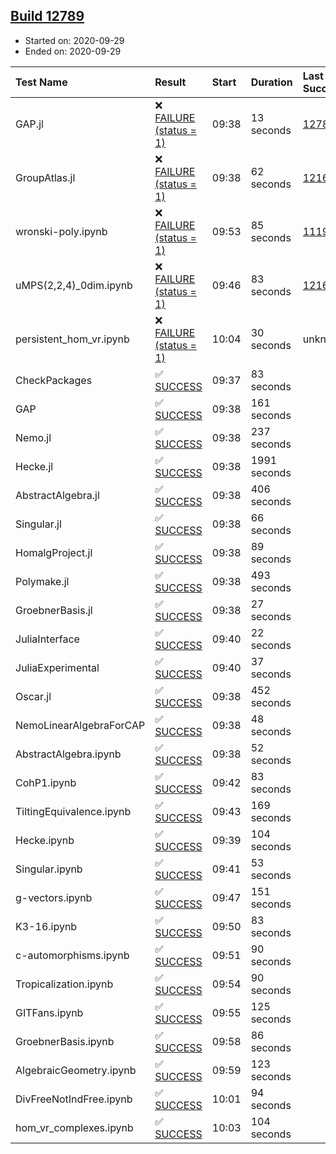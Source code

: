 ## [Build 12789](https://oscarci.mathematik.uni-kl.de/job/oscar/12789/)

* Started on: 2020-09-29
* Ended on: 2020-09-29

| Test Name    | Result | Start | Duration | Last Success | First Failure |
|:-------------|:-------|:------|:---------|:-------------|:--------------|
| GAP.jl | ❌ [FAILURE (status = 1)](https://oscarci.mathematik.uni-kl.de/job/oscar/12789/artifact/logs/build-12789/GAP.jl.log) | 09:38 | 13 seconds | [12788](https://oscarci.mathematik.uni-kl.de/job/oscar/12788/) | [12789](https://oscarci.mathematik.uni-kl.de/job/oscar/12789/) |
| GroupAtlas.jl | ❌ [FAILURE (status = 1)](https://oscarci.mathematik.uni-kl.de/job/oscar/12789/artifact/logs/build-12789/GroupAtlas.jl.log) | 09:38 | 62 seconds | [12167](https://oscarci.mathematik.uni-kl.de/job/oscar/12167/) | [12168](https://oscarci.mathematik.uni-kl.de/job/oscar/12168/) |
| wronski-poly.ipynb | ❌ [FAILURE (status = 1)](https://oscarci.mathematik.uni-kl.de/job/oscar/12789/artifact/logs/build-12789/wronski-poly.ipynb.log) | 09:53 | 85 seconds | [11192](https://oscarci.mathematik.uni-kl.de/job/oscar/11192/) | [11193](https://oscarci.mathematik.uni-kl.de/job/oscar/11193/) |
| uMPS(2,2,4)_0dim.ipynb | ❌ [FAILURE (status = 1)](https://oscarci.mathematik.uni-kl.de/job/oscar/12789/artifact/logs/build-12789/uMPS-2-2-4-_0dim.ipynb.log) | 09:46 | 83 seconds | [12167](https://oscarci.mathematik.uni-kl.de/job/oscar/12167/) | [12168](https://oscarci.mathematik.uni-kl.de/job/oscar/12168/) |
| persistent_hom_vr.ipynb | ❌ [FAILURE (status = 1)](https://oscarci.mathematik.uni-kl.de/job/oscar/12789/artifact/logs/build-12789/persistent_hom_vr.ipynb.log) | 10:04 | 30 seconds | unknown | unknown |
| CheckPackages | ✅ [SUCCESS](https://oscarci.mathematik.uni-kl.de/job/oscar/12789/artifact/logs/build-12789/CheckPackages.log) | 09:37 | 83 seconds |  |  |
| GAP | ✅ [SUCCESS](https://oscarci.mathematik.uni-kl.de/job/oscar/12789/artifact/logs/build-12789/GAP.log) | 09:38 | 161 seconds |  |  |
| Nemo.jl | ✅ [SUCCESS](https://oscarci.mathematik.uni-kl.de/job/oscar/12789/artifact/logs/build-12789/Nemo.jl.log) | 09:38 | 237 seconds |  |  |
| Hecke.jl | ✅ [SUCCESS](https://oscarci.mathematik.uni-kl.de/job/oscar/12789/artifact/logs/build-12789/Hecke.jl.log) | 09:38 | 1991 seconds |  |  |
| AbstractAlgebra.jl | ✅ [SUCCESS](https://oscarci.mathematik.uni-kl.de/job/oscar/12789/artifact/logs/build-12789/AbstractAlgebra.jl.log) | 09:38 | 406 seconds |  |  |
| Singular.jl | ✅ [SUCCESS](https://oscarci.mathematik.uni-kl.de/job/oscar/12789/artifact/logs/build-12789/Singular.jl.log) | 09:38 | 66 seconds |  |  |
| HomalgProject.jl | ✅ [SUCCESS](https://oscarci.mathematik.uni-kl.de/job/oscar/12789/artifact/logs/build-12789/HomalgProject.jl.log) | 09:38 | 89 seconds |  |  |
| Polymake.jl | ✅ [SUCCESS](https://oscarci.mathematik.uni-kl.de/job/oscar/12789/artifact/logs/build-12789/Polymake.jl.log) | 09:38 | 493 seconds |  |  |
| GroebnerBasis.jl | ✅ [SUCCESS](https://oscarci.mathematik.uni-kl.de/job/oscar/12789/artifact/logs/build-12789/GroebnerBasis.jl.log) | 09:38 | 27 seconds |  |  |
| JuliaInterface | ✅ [SUCCESS](https://oscarci.mathematik.uni-kl.de/job/oscar/12789/artifact/logs/build-12789/JuliaInterface.log) | 09:40 | 22 seconds |  |  |
| JuliaExperimental | ✅ [SUCCESS](https://oscarci.mathematik.uni-kl.de/job/oscar/12789/artifact/logs/build-12789/JuliaExperimental.log) | 09:40 | 37 seconds |  |  |
| Oscar.jl | ✅ [SUCCESS](https://oscarci.mathematik.uni-kl.de/job/oscar/12789/artifact/logs/build-12789/Oscar.jl.log) | 09:38 | 452 seconds |  |  |
| NemoLinearAlgebraForCAP | ✅ [SUCCESS](https://oscarci.mathematik.uni-kl.de/job/oscar/12789/artifact/logs/build-12789/NemoLinearAlgebraForCAP.log) | 09:38 | 48 seconds |  |  |
| AbstractAlgebra.ipynb | ✅ [SUCCESS](https://oscarci.mathematik.uni-kl.de/job/oscar/12789/artifact/logs/build-12789/AbstractAlgebra.ipynb.log) | 09:38 | 52 seconds |  |  |
| CohP1.ipynb | ✅ [SUCCESS](https://oscarci.mathematik.uni-kl.de/job/oscar/12789/artifact/logs/build-12789/CohP1.ipynb.log) | 09:42 | 83 seconds |  |  |
| TiltingEquivalence.ipynb | ✅ [SUCCESS](https://oscarci.mathematik.uni-kl.de/job/oscar/12789/artifact/logs/build-12789/TiltingEquivalence.ipynb.log) | 09:43 | 169 seconds |  |  |
| Hecke.ipynb | ✅ [SUCCESS](https://oscarci.mathematik.uni-kl.de/job/oscar/12789/artifact/logs/build-12789/Hecke.ipynb.log) | 09:39 | 104 seconds |  |  |
| Singular.ipynb | ✅ [SUCCESS](https://oscarci.mathematik.uni-kl.de/job/oscar/12789/artifact/logs/build-12789/Singular.ipynb.log) | 09:41 | 53 seconds |  |  |
| g-vectors.ipynb | ✅ [SUCCESS](https://oscarci.mathematik.uni-kl.de/job/oscar/12789/artifact/logs/build-12789/g-vectors.ipynb.log) | 09:47 | 151 seconds |  |  |
| K3-16.ipynb | ✅ [SUCCESS](https://oscarci.mathematik.uni-kl.de/job/oscar/12789/artifact/logs/build-12789/K3-16.ipynb.log) | 09:50 | 83 seconds |  |  |
| c-automorphisms.ipynb | ✅ [SUCCESS](https://oscarci.mathematik.uni-kl.de/job/oscar/12789/artifact/logs/build-12789/c-automorphisms.ipynb.log) | 09:51 | 90 seconds |  |  |
| Tropicalization.ipynb | ✅ [SUCCESS](https://oscarci.mathematik.uni-kl.de/job/oscar/12789/artifact/logs/build-12789/Tropicalization.ipynb.log) | 09:54 | 90 seconds |  |  |
| GITFans.ipynb | ✅ [SUCCESS](https://oscarci.mathematik.uni-kl.de/job/oscar/12789/artifact/logs/build-12789/GITFans.ipynb.log) | 09:55 | 125 seconds |  |  |
| GroebnerBasis.ipynb | ✅ [SUCCESS](https://oscarci.mathematik.uni-kl.de/job/oscar/12789/artifact/logs/build-12789/GroebnerBasis.ipynb.log) | 09:58 | 86 seconds |  |  |
| AlgebraicGeometry.ipynb | ✅ [SUCCESS](https://oscarci.mathematik.uni-kl.de/job/oscar/12789/artifact/logs/build-12789/AlgebraicGeometry.ipynb.log) | 09:59 | 123 seconds |  |  |
| DivFreeNotIndFree.ipynb | ✅ [SUCCESS](https://oscarci.mathematik.uni-kl.de/job/oscar/12789/artifact/logs/build-12789/DivFreeNotIndFree.ipynb.log) | 10:01 | 94 seconds |  |  |
| hom_vr_complexes.ipynb | ✅ [SUCCESS](https://oscarci.mathematik.uni-kl.de/job/oscar/12789/artifact/logs/build-12789/hom_vr_complexes.ipynb.log) | 10:03 | 104 seconds |  |  |
